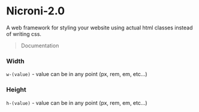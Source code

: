 # Nicroni-2.0
A web framework for styling your website using actual html classes instead of writing css.

> Documentation

### Width
`w-(value)` - value can be in any point (px, rem, em, etc...)

### Height
`h-(value)` - value can be in any point (px, rem, em, etc...)
